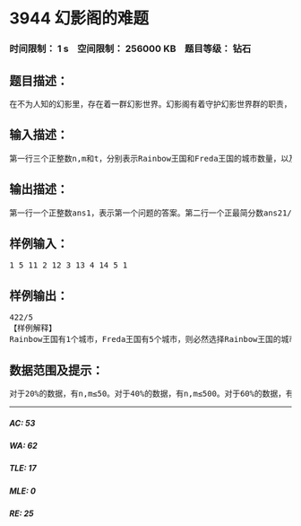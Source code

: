 # 3944 幻影阁的难题   
### 时间限制： 1 s&nbsp;&nbsp;&nbsp;&nbsp;空间限制： 256000 KB&nbsp;&nbsp;&nbsp;&nbsp;题目等级： 钻石  
## 题目描述：  

<pre>
在不为人知的幻影里，存在着一群幻影世界。幻影阁有着守护幻影世界群的职责，拥有连接不同幻影世界的能力，Rainbow王国和Freda王国就存在于不同的幻影世界，通过幻影阁这个中转站进行友好地交流。有一天，他们向幻影阁提出了为两国建立点对点传送门的请求，然而幻影阁每天要处理数量达long long级别的事务，幻影阁只能帮助两个王国建立一个传送门，如何在两个王国内选择一对合适的城市成了两国商讨的重点。Rainbow王国有n个互相可达的城市，编号1到n，n个城市之间由n-1条双向通行的道路连接，通过每条道路都相应地需要花费一定的时间。同样地，Freda王国有m个互相可达的城市，编号1到m，个城市之间由m-1条双向通行的道路连接，通过每条道路都相应地需要花费一定的时间。传送门可以在两个王国之间双向地通行，两端分别固定在两个国家的某个城市，通过传送门也需要花费一定的时间。这些时间是早已经测算好的，两国之间还存在两个问题：最好的一个建立传送门的策略能使这n+m个城市中从一个城市到达另一个城市的最长时间变得有多短？如果从Rainbow王国等概率地选一个城市，再从Freda王国等概率的选一个城市，以这两个城市为端点建立传送门，这n+m个城市中从一个城市到达另一个城市的最长时间期望是多少？幻影阁都觉得这个问题很简单，于是把问题交给了你。 
</pre>
  
  
## 输入描述：  

<pre>
第一行三个正整数n,m和t，分别表示Rainbow王国和Freda王国的城市数量，以及通过传送门花费的时间。接下来n+m-2行，每行三个正整数u,v和w，表示从城市u到城市v需要w个单位时间，其中前n-1行描述的是Rainbow王国的道路情况，后m-1行描述的是Freda王国的道路情况。 
</pre>
  
  
## 输出描述：  

<pre>
第一行一个正整数ans1，表示第一个问题的答案。第二行一个正最简分数ans21/ans22，表示第二个问题的答案ans2=ans21/ans22，其中ans21和ans22互质，ans22等于1时不省略。 
</pre>
  
  
## 样例输入：  

<pre>
1 5 11 2 12 3 13 4 14 5 1 
</pre>
  
  
## 样例输出：  

<pre>
422/5  
【样例解释】  
Rainbow王国有1个城市，Freda王国有5个城市，则必然选择Rainbow王国的城市1作为传送门的一端，而对于Freda王国的每个城市作为传送门的另一端，分别会使这6个城市之间一个到另一个移动的最长时间变成{5,4,4,4,5}，于是ans1=min{5,4,4,4,5}=4，而ans2=(5+4+4+4+5)/(1*5)=22/5。 
</pre>
  
  
## 数据范围及提示：  

<pre>
对于20%的数据，有n,m≤50。对于40%的数据，有n,m≤500。对于60%的数据，有n,m≤5000。      对于100%的数据，有n,m≤200000,t,w≤min{1000,4*106/max{n,m}。 
</pre>
  
  
***  

##### AC: 53  
##### WA: 62  
##### TLE: 17  
##### MLE: 0  
##### RE: 25  
